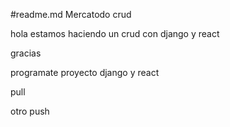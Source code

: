 #readme.md
Mercatodo crud

hola estamos haciendo un crud con django y react

gracias

programate
proyecto django y react

pull

otro push
